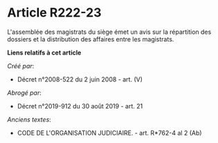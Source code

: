 # Article R222-23

L'assemblée des magistrats du siège émet un avis sur la répartition des dossiers et la distribution des affaires entre les
magistrats.

**Liens relatifs à cet article**

_Créé par_:

  - Décret n°2008-522 du 2 juin 2008 - art. (V)

_Abrogé par_:

  - Décret n°2019-912 du 30 août 2019 - art. 21

_Anciens textes_:

  - CODE DE L'ORGANISATION JUDICIAIRE. - art. R*762-4 al 2  (Ab)
